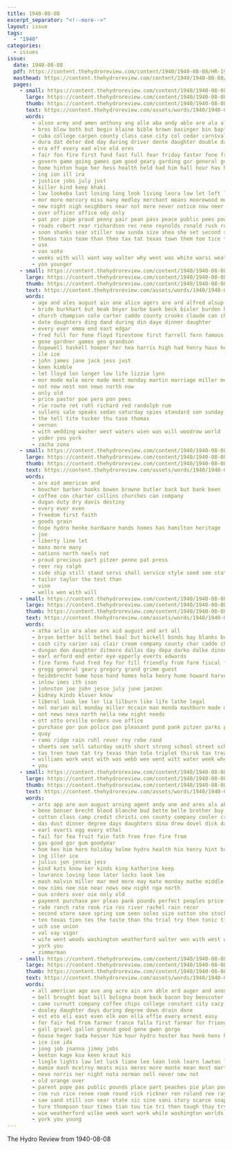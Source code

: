 ```yaml
---
title: 1940-08-08
excerpt_separator: "<!--more-->"
layout: issue
tags:
  - "1940"
categories:
  - issues
issue:
  date: 1940-08-08
  pdf: https://content.thehydroreview.com/content/1940/1940-08-08/HR-1940-08-08.pdf
  masthead: https://content.thehydroreview.com/content/1940/1940-08-08/masthead/HR-1940-08-08.jpg
  pages:
    - small: https://content.thehydroreview.com/content/1940/1940-08-08/small/HR-1940-08-08-01.jpg
      large: https://content.thehydroreview.com/content/1940/1940-08-08/large/HR-1940-08-08-01.jpg
      thumb: https://content.thehydroreview.com/content/1940/1940-08-08/thumbnails/HR-1940-08-08-01.jpg
      text: https://content.thehydroreview.com/assets/words/1940/1940-08-08/HR-1940-08-08-01.txt
      words:
        - alson army and amen anthony ang alle aba andy able are ala all august asal
        - bros blow both but begin blaine bible brown basinger bin baptist bonds bas best burns band board bist ball brother bryan been
        - cuba college carpen county class case city col cedar carnival clear course cast crue come car church clinton curb caddo cane council charles call cushing can center care con contin
        - dura dat deter ded day during driver dente daughter double dailey denis dies days dome
        - era eff every ead else eld eres
        - fair fon fire first fund fast full fear friday faster fone frid from for field
        - govern game going games gam good geary garding gor general gunnison glass gas
        - home hinton hugo her hess health held had him hall hour has han high how hobart haye hydro horn half hurt
        - ing ion ill ira
        - justice jobs july just
        - killer kind keep khaki
        - law lookeba last losing long look living leora low let left like laws life
        - mor more mercury miss many medley merchant means moorewood must mail made matter moto mea march mangum muffler man most montgomery mone mal miles morning mamie may men
        - new night nigh neighbors near not nere never notice now neer neck
        - over officer office ody only
        - pat por pipe proud penny pair pean pass peace public pees power police perfect page poo pull person
        - roads robert rear richardson rec rene reynolds ronald rush road read record running
        - soon shanks sear stiller saw sunda size shea she set second station state step sister schaal shows such sas speed streets see sheriff sale states school sept stock schoo side signal standard store shall street save
        - thomas tain team than theo tax tat texas town them too tice thi thy turn temple times tha trip tak the till towns
        - use
        - van vote
        - weeks with will want way walter why went was white warsi weather won willard ways weatherford wish work working wil wall wie wee
        - yon younger
    - small: https://content.thehydroreview.com/content/1940/1940-08-08/small/HR-1940-08-08-02.jpg
      large: https://content.thehydroreview.com/content/1940/1940-08-08/large/HR-1940-08-08-02.jpg
      thumb: https://content.thehydroreview.com/content/1940/1940-08-08/thumbnails/HR-1940-08-08-02.jpg
      text: https://content.thehydroreview.com/assets/words/1940/1940-08-08/HR-1940-08-08-02.txt
      words:
        - age and ales august ain ane alice agers are ard alfred alsup
        - bride burkhart but beak boyer barbe bank beck bixler burden bigger
        - church champion cole carter caddo county crooks claude can christian cater cake company canyon
        - date daughters ding dand during din daye dinner daughter
        - every ever emma end east edgar
        - fred full for fone floyd firestone first farrell fern famous fost
        - gene gardner games gen grandson
        - hopewell haskell hooper her hea harris high had henry haus herndon home harmony hydro
        - ile ice
        - john james jane jack jess just
        - keen kimble
        - let lloyd lon longer low life lizzie lynn
        - mor mode male more made mest monday martin marriage miller mess members mar
        - not new nest non news north now
        - only old
        - price pastor poe pera pon pees
        - rie route ret ruhl richard red randolph rum
        - sullens sale speaks sedan saturday spies standard son sunday speed show side see
        - the tell tite tucker thu tase thomas
        - vernon
        - with wedding washer west waters wien was will woodrow world
        - yoder you york
        - zacha zona
    - small: https://content.thehydroreview.com/content/1940/1940-08-08/small/HR-1940-08-08-03.jpg
      large: https://content.thehydroreview.com/content/1940/1940-08-08/large/HR-1940-08-08-03.jpg
      thumb: https://content.thehydroreview.com/content/1940/1940-08-08/thumbnails/HR-1940-08-08-03.jpg
      text: https://content.thehydroreview.com/assets/words/1940/1940-08-08/HR-1940-08-08-03.txt
      words:
        - are aid american and
        - boucher barber books bowen browne butler back but bank been
        - coffee con charter collins churches can company
        - dugan duty dry davis destiny
        - every ever even
        - freedom first faith
        - goods grain
        - hope hydro henke hardware hands homes has hamilton heritage
        - joe
        - liberty line let
        - mans more many
        - nations north neels not
        - proud precious part pitzer penne pat press
        - reer roy ralph
        - side ship still stand servi shall service style seed see station sams speech store state
        - tailor taylor the test than
        - vine
        - wells wen with will
    - small: https://content.thehydroreview.com/content/1940/1940-08-08/small/HR-1940-08-08-04.jpg
      large: https://content.thehydroreview.com/content/1940/1940-08-08/large/HR-1940-08-08-04.jpg
      thumb: https://content.thehydroreview.com/content/1940/1940-08-08/thumbnails/HR-1940-08-08-04.jpg
      text: https://content.thehydroreview.com/assets/words/1940/1940-08-08/HR-1940-08-08-04.txt
      words:
        - atha arlin ara alee are aid august and art all
        - bryan better bill bethel baal but bickell bonds bay blanks butler bone board betty braniff bertha business balance ben billy
        - cash city carier cai clair cream company county char caddo church coffee carolyn carver come carl coffey clerk
        - dungan don daughter ditmore dallas day depa darko dalke dinner
        - earl erford end enter eye epperly everts edwards
        - fire farms fund fred fey for fill friendly from farm fiscal first falls
        - gregg general geary gregory grand grimm guest
        - heidebrecht home hose hand homes hola henry hume howard harvey hydro
        - inlow imes ith ison
        - johnston joe john jesse july june janzen
        - kidney kinds kluver know
        - liberal look lee ler lia lilburn like life lathe legal
        - mel marion mil monday miller mccain man monda mashburn made mesh mary miss money
        - not news neva north nella new night needs
        - ott otto orville orders ove office
        - purchase por pun police pan pleasant pund pank pitzer parks park pies proud pope president
        - quay
        - ramo ridge rain ruhl rever roy robe rand
        - sheets see sell saturday smith short strong school street schantz service south sister sylvester simpson she save soe sutton station sunday surplus state salary special sole son saa
        - tas tren town tat try texas than tole triplet thirsk tax treat the tears
        - williams work west with was webb wee went witt water week wheeler white working while welding
        - you
    - small: https://content.thehydroreview.com/content/1940/1940-08-08/small/HR-1940-08-08-05.jpg
      large: https://content.thehydroreview.com/content/1940/1940-08-08/large/HR-1940-08-08-05.jpg
      thumb: https://content.thehydroreview.com/content/1940/1940-08-08/thumbnails/HR-1940-08-08-05.jpg
      text: https://content.thehydroreview.com/assets/words/1940/1940-08-08/HR-1940-08-08-05.txt
      words:
        - arts app are aun august arning agent andy ane and ares als ake all ann amos ang
        - bene bonser brecht blood blanche bud bette belle brother buy both born bers
        - cotton class camp credit christi cen county company cooler crater coole church corpus cox check caddo cosh can
        - das dust dinner degree days daughters dina drew dovel dick daughter daniel ditmore day
        - earl everts egg every ethel
        - fail for fea fruit fain fath free fron fire from
        - gas good gor gum goodyear
        - hom hes him horn holiday holme hydro health hin henry hint how hens her hunt hor half hacker
        - ing iller ice
        - julius jon jennie jess
        - kind kats know ker kinds king katherine keep
        - lowrance loving leon later locks look lee
        - mash malvin miller mar med more may mate monday mathe middle mae mille made
        - now nims nee nie near news new night nga north
        - oun orders over oie only old
        - payment purchase per pleas pank pounds perfect peoples price part pro pense proper pest peat
        - rade ranch rate rook ria ros river rachel rain recor
        - second store save spring som seen soles size sutton she stockton sunny saturday sale small service sie sho sitar side sule smee sunday sister stock september sad sue sons
        - ten texas tien tes the taste than thu trial try then tonic tine
        - uch use union
        - val vay vigor
        - wife went woods washington weatherford walter wen with west ware wee wale will williams was
        - york you
        - zimmerman
    - small: https://content.thehydroreview.com/content/1940/1940-08-08/small/HR-1940-08-08-06.jpg
      large: https://content.thehydroreview.com/content/1940/1940-08-08/large/HR-1940-08-08-06.jpg
      thumb: https://content.thehydroreview.com/content/1940/1940-08-08/thumbnails/HR-1940-08-08-06.jpg
      text: https://content.thehydroreview.com/assets/words/1940/1940-08-08/HR-1940-08-08-06.txt
      words:
        - all american ago ave ang acre ain arn able ard auger and anon are army abo andrew august ada
        - bell brought boat bill bologna boom back bacon boy benscoter business better batter both been beach bartgis
        - came curnutt company coffee chips college constant city cacy car chief cole check cox call care chim canada cop carl cream
        - dooley daughter days during degree down drain done
        - est eto eli east even elk eon ella effie every ernest easy
        - fer fair fed from farmer france falla first farmar for friends fruit finley fly fight finger
        - gall gravel gallon ground good gene gwen gorge
        - house heger hada hesser him hour hydro hoster has henk hens harry ham her had host hatfield home harold high hen harvest
        - ice ise ida
        - jong job joanna jimmy jobs
        - kenton kage koa keen kraut kis
        - lingle lights law let luck liane lee loan look learn lawton later lay life last less leonard lat
        - mamie mash mcelroy meats miss meres more monte mean most marta mond much must mee mel many
        - neve norris ner night nota norman nell never new not
        - old orange over
        - parent pope pas public pounds place part peaches pie plan poole pry pon points pera pound paul
        - rom rus rice renee room round rick rickner ren roland ree ray royal rush rue
        - sae sand still son sear state sic sine sani story scarce soap sis satin sie save selle sale spies simpson sees sands she store stand school said small sake service south stamp sunday sater saga stead
        - ture thompson tour times tian tou tie tri then tough thay try the tale town tat trom
        - wie weatherford wilke week want work while washington worlds wit wee willkie waller wali was west well will wieners wendell
        - york you young
---
```


The Hydro Review from 1940-08-08

<!--more-->

